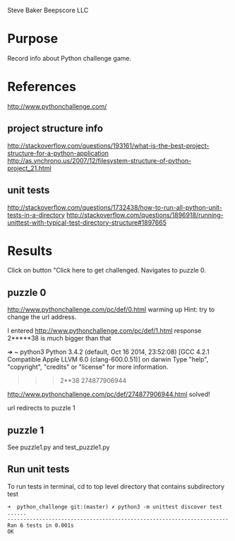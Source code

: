 Steve Baker Beepscore LLC

# Purpose
Record info about Python challenge game.

# References
http://www.pythonchallenge.com/

## project structure info
http://stackoverflow.com/questions/193161/what-is-the-best-project-structure-for-a-python-application
http://as.ynchrono.us/2007/12/filesystem-structure-of-python-project_21.html

## unit tests
http://stackoverflow.com/questions/1732438/how-to-run-all-python-unit-tests-in-a-directory
http://stackoverflow.com/questions/1896918/running-unittest-with-typical-test-directory-structure#1897665

# Results
Click on button "Click here to get challenged.
Navigates to puzzle 0.

## puzzle 0
http://www.pythonchallenge.com/pc/def/0.html
warming up
Hint: try to change the url address.

I entered
http://www.pythonchallenge.com/pc/def/1.html
response
2*****38 is much bigger than that

➜  ~  python3
Python 3.4.2 (default, Oct 16 2014, 23:52:08)
[GCC 4.2.1 Compatible Apple LLVM 6.0 (clang-600.0.51)] on darwin
Type "help", "copyright", "credits" or "license" for more information.
>>> 2**38
274877906944

http://www.pythonchallenge.com/pc/def/274877906944.html
solved!

url redirects to puzzle 1

## puzzle 1
See puzzle1.py and test_puzzle1.py

## Run unit tests

To run tests in terminal, cd to top level directory that contains subdirectory test

    ➜  python_challenge git:(master) ✗ python3 -m unittest discover test
    ......
    ----------------------------------------------------------------------
    Ran 6 tests in 0.001s
    OK

